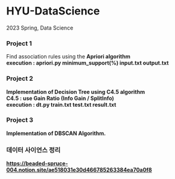 # HYU-DataScience
2023 Spring, Data Science

### Project 1 
Find association rules using the <b>Apriori<b/> algorithm   
execution : apriori.py minimum_support(%) input.txt output.txt   

### Project 2
Implementation of Decision Tree using C4.5 algorithm   
C4.5 : use Gain Ratio (Info Gain / SplitInfo)   
execution : dt.py train.txt test.txt result.txt   
  
### Project 3
Implementation of DBSCAN Algorithm.  


### 데이터 사이언스 정리 
https://beaded-spruce-004.notion.site/ae518031e30d466785263384ea70a0f8
